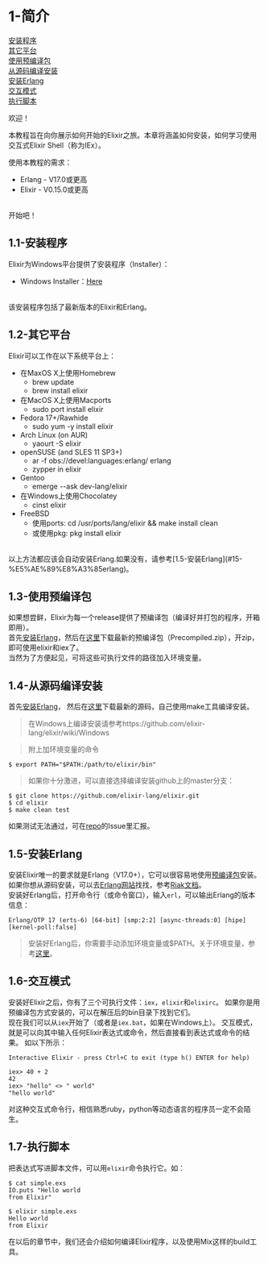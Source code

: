 1-简介
======
[安装程序](#11-%E5%AE%89%E8%A3%85%E7%A8%8B%E5%BA%8F) <br/>
[其它平台](#12-%E5%85%B6%E5%AE%83%E5%B9%B3%E5%8F%B0) <br/>
[使用预编译包](#13-%E4%BD%BF%E7%94%A8%E9%A2%84%E7%BC%96%E8%AF%91%E5%8C%85) <br/>
[从源码编译安装](#14-%E4%BB%8E%E6%BA%90%E7%A0%81%E7%BC%96%E8%AF%91%E5%AE%89%E8%A3%85) <br/>
[安装Erlang](#15-%E5%AE%89%E8%A3%85erlang) <br/>
[交互模式](#16-%E4%BA%A4%E4%BA%92%E6%A8%A1%E5%BC%8F) <br/>
[执行脚本](#17-%E6%89%A7%E8%A1%8C%E8%84%9A%E6%9C%AC) <br/>

欢迎！

本教程旨在向你展示如何开始的Elixir之旅。本章将涵盖如何安装，如何学习使用交互式Elixir Shell（称为IEx）。

使用本教程的需求：
  - Erlang - V17.0或更高
  - Elixir - V0.15.0或更高
<br/>
开始吧！

## 1.1-安装程序
Elixir为Windows平台提供了安装程序（Installer）：
  - Windows Installer：[Here](http://s3.hex.pm/elixir-websetup.exe) 
<br/>
该安装程序包括了最新版本的Elixir和Erlang。

## 1.2-其它平台
Elixir可以工作在以下系统平台上：
  - 在MaxOS X上使用Homebrew
    - brew update
    - brew install elixir
  - 在MacOS X上使用Macports
    - sudo port install elixir
  - Fedora 17+/Rawhide
    - sudo yum -y install elixir
  - Arch Linux (on AUR)
    - yaourt -S elixir
  - openSUSE (and SLES 11 SP3+)
    - ar -f obs://devel:languages:erlang/ erlang
    - zypper in elixir
  - Gentoo
    - emerge --ask dev-lang/elixir
  - 在Windows上使用Chocolatey
    - cinst elixir
  - FreeBSD
    - 使用ports: cd /usr/ports/lang/elixir && make install clean
    - 或使用pkg: pkg install elixir
<br/>
以上方法都应该会自动安装Erlang.如果没有，请参考[1.5-安装Erlang](#15-%E5%AE%89%E8%A3%85erlang)。<br/>

## 1.3-使用预编译包
如果想尝鲜，Elixir为每一个release提供了预编译包（编译好并打包的程序，开箱即用）。<br/>
首先[安装Erlang](http://elixir-lang.org/getting_started/1.html#1.5-installing-erlang)，然后在[这里](https://github.com/elixir-lang/elixir/releases/)下载最新的预编译包（Precompiled.zip），开zip，即可使用elixir和iex了。<br/>
当然为了方便起见，可将这些可执行文件的路径加入环境变量。

## 1.4-从源码编译安装
首先[安装Erlang](http://elixir-lang.org/getting_started/1.html#1.5-installing-erlang)，
然后在[这里](https://github.com/elixir-lang/elixir/releases/)下载最新的源码，自己使用make工具编译安装。

>在Windows上编译安装请参考https://github.com/elixir-lang/elixir/wiki/Windows

>附上加环境变量的命令
```
$ export PATH="$PATH:/path/to/elixir/bin"
```

>如果你十分激进，可以直接选择编译安装github上的master分支：
```
$ git clone https://github.com/elixir-lang/elixir.git
$ cd elixir
$ make clean test
```
如果测试无法通过，可在[repo](https://github.com/elixir-lang/elixir)的Issue里汇报。

## 1.5-安装Erlang
安装Elixir唯一的要求就是Erlang（V17.0+），它可以很容易地使用[预编译包](https://www.erlang-solutions.com/downloads/download-erlang-otp)安装。
如果你想从源码安装，可以去[Erlang网站](http://www.erlang.org/download.html)找找，参考[Riak文档](http://docs.basho.com/riak/1.3.0/tutorials/installation/Installing-Erlang/)。<br/>
安装好Erlang后，打开命令行（或命令窗口），输入```erl```，可以输出Erlang的版本信息：
```
Erlang/OTP 17 (erts-6) [64-bit] [smp:2:2] [async-threads:0] [hipe] [kernel-poll:false]
```
>安装好Erlang后，你需要手动添加环境变量或$PATH。关于环境变量，参考[这里](http://en.wikipedia.org/wiki/Environment_variable)。


## 1.6-交互模式
安装好Elixir之后，你有了三个可执行文件：```iex```，```elixir```和```elixirc```。
如果你是用预编译包方式安装的，可以在解压后的bin目录下找到它们。  <br/>
现在我们可以从```iex```开始了（或者是```iex.bat```，如果在Windows上）。
交互模式，就是可以向其中输入任何Elixir表达式或命令，然后直接看到表达式或命令的结果。
如以下所示：
```
Interactive Elixir - press Ctrl+C to exit (type h() ENTER for help)

iex> 40 + 2
42
iex> "hello" <> " world"
"hello world"
```
对这种交互式命令行，相信熟悉ruby，python等动态语言的程序员一定不会陌生。

## 1.7-执行脚本
把表达式写进脚本文件，可以用```elixir```命令执行它。如：
```
$ cat simple.exs
IO.puts "Hello world
from Elixir"

$ elixir simple.exs
Hello world
from Elixir
```

在以后的章节中，我们还会介绍如何编译Elixir程序，以及使用Mix这样的build工具。
